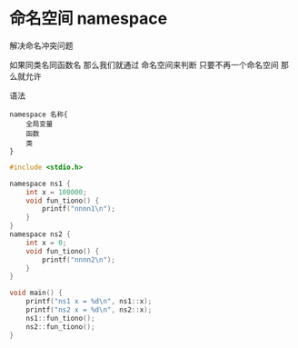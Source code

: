# 命名空间 namespace

解决命名冲突问题

如果同类名同函数名 那么我们就通过 命名空间来判断 只要不再一个命名空间 那么就允许

语法

```
namespace 名称{
	全局变量
	函数
	类
}
```

```c
#include <stdio.h>

namespace ns1 {
	int x = 100000;
	void fun_tiono() {
		printf("nnnn1\n");
	}
}
namespace ns2 {
	int x = 0;
	void fun_tiono() {
		printf("nnnn2\n");
	}
}

void main() {
	printf("ns1 x = %d\n", ns1::x);
	printf("ns2 x = %d\n", ns2::x);
	ns1::fun_tiono();
	ns2::fun_tiono();
}
```

 